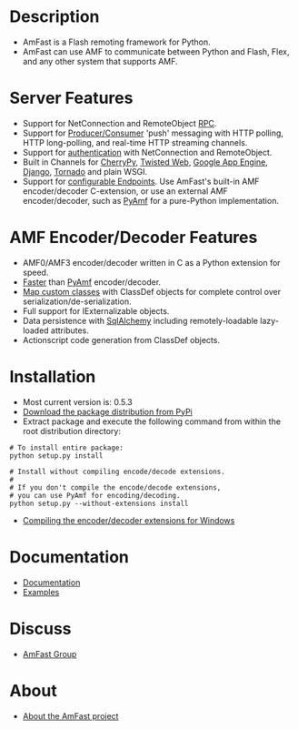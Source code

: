# Description #
  * AmFast is a Flash remoting framework for Python.
  * AmFast can use AMF to communicate between Python and Flash, Flex, and any other system that supports AMF.

# Server Features #
  * Support for NetConnection and RemoteObject [RPC](MessagingServer#Mapping_RPC_Destinations.md).
  * Support for [Producer/Consumer](MessagingServer#Producer/Consumer_Messaging.md) 'push' messaging with HTTP polling, HTTP long-polling, and real-time HTTP streaming channels.
  * Support for [authentication](MessagingServer#Authentication.md) with NetConnection and RemoteObject.
  * Built in Channels for [CherryPy](http://cherrypy.org), [Twisted Web](http://twistedmatrix.com/trac/), [Google App Engine](http://code.google.com/appengine/), [Django](http://www.djangoproject.com/,), [Tornado](http://www.tornadoweb.org/) and plain WSGI.
  * Support for [configurable Endpoints](MessagingServer#Configurable_Endpoints.md). Use AmFast's built-in AMF encoder/decoder C-extension, or use an external AMF encoder/decoder, such as [PyAmf](http://pyamf.org/) for a pure-Python implementation.

# AMF Encoder/Decoder Features #
  * AMF0/AMF3 encoder/decoder written in C as a Python extension for speed.
  * [Faster](Faq#How_much_faster_is_AmFast_compared_with_PyAmf_?.md) than [PyAmf](http://pyamf.org/) encoder/decoder.
  * [Map custom classes](EncodeAndDecode#Custom_Type_Maps.md) with ClassDef objects for complete control over serialization/de-serialization.
  * Full support for IExternalizable objects.
  * Data persistence with [SqlAlchemy](http://www.sqlalchemy.org/) including remotely-loadable lazy-loaded attributes.
  * Actionscript code generation from ClassDef objects.

# Installation #
  * Most current version is: 0.5.3
  * [Download the package distribution from PyPi](http://pypi.python.org/pypi?:action=display&name=AmFast&version=0.5.3-r541)
  * Extract package and execute the following command from within the root distribution directory:
```
# To install entire package:
python setup.py install

# Install without compiling encode/decode extensions.
#
# If you don't compile the encode/decode extensions,
# you can use PyAmf for encoding/decoding.
python setup.py --without-extensions install
```
  * [Compiling the encoder/decoder extensions for Windows](Faq#How_do_I_get_the_encoder/decoder_extensions_to_compile_in_Window.md)

# Documentation #
  * [Documentation](Documentation.md)
  * [Examples](ExampleImplementations.md)

# Discuss #
  * [AmFast Group](http://groups.google.com/group/amfast)

# About #
  * [About the AmFast project](AmFastProject.md)